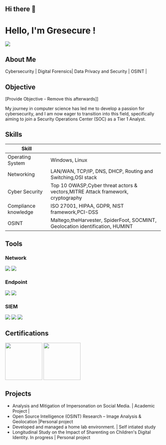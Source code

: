 ## Hi there 👋
# Hello, I'm Gresecure !
<a href="https://www.linkedin.com/in/greeshmaanitha/"><img src="https://img.shields.io/badge/-LinkedIn-0072b1?&style=for-the-badge&logo=linkedin&logoColor=white" /></a>

## About Me

Cybersecurity | Digital Forensics| Data Privacy and Security | OSINT |



## Objective
[Provide Objective - Remove this afterwards]]

My journey in computer science has led me to develop a passion for cybersecurity, and I am now eager to transition into this field, specifically aiming to join a Security Operations Center (SOC) as a Tier 1 Analyst.

## Skills

| Skill                           |                                                                               |
|--------------------------------|------------------------------------------------------------------------------- |
| Operating System               | Windows, Linux                                                                 |
| Networking                     | LAN/WAN, TCP/IP, DNS, DHCP, Routing and Switching,OSI stack                    |
| Cyber Security                 | Top 10 OWASP,Cyber threat actors & vectors,MITRE Attack framework, cryptography|
| Compliance knowledge           | ISO 27001, HIPAA, GDPR, NIST framework,PCI-DSS                                 |
| OSINT                          | Maltego,theHarvester, SpiderFoot, SOCMINT, Geolocation identification, HUMINT  |


## Tools


### Network
<div>
    <img src="https://img.shields.io/badge/-Wireshark-1679A7?&style=for-the-badge&logo=Wireshark&logoColor=white" />
    <img src="https://img.shields.io/badge/-Zeek-777BB4?&style=for-the-badge&logo=Zeek&logoColor=white" />
</div>

### Endpoint
<div>
    <img src="https://img.shields.io/badge/-Microsoft_Defender_for_Endpoint-00A4EF?&style=for-the-badge&logo=Microsoft&logoColor=white" />
    <img src="https://img.shields.io/badge/-Velociraptor-4B275F?&style=for-the-badge&logo=Velociraptor&logoColor=white" />
</div>

### SIEM
<div>
    <img src="https://img.shields.io/badge/-Microsoft_Sentinel-0078D4?&style=for-the-badge&logo=Microsoft&logoColor=white" />
    <img src="https://img.shields.io/badge/-Splunk-000000?&style=for-the-badge&logo=Splunk&logoColor=white" />
    <img src="https://img.shields.io/badge/-Elastic-005571?&style=for-the-badge&logo=Elastic&logoColor=white" />
</div>

## Certifications
<div>
   <img src="https://www.webasha.com/uploads/course/images/6687d4f90689e1720177913.CHFI-Training-and-certification.jpg" width="120" />
    <img src="https://miro.medium.com/v2/resize:fit:560/1*IuPNkY-vhY51QxRWfIXKgw.png" width="120" />
</div>



## Projects
- Analysis and Mitigation of Impersonation on Social Media. | Academic Project |
- Open Source Intelligence (OSINT) Research – Image Analysis & Geolocation |Personal project
- Developed and managed a home lab environment. | Self intiated study
- Longitudinal Study on the Impact of Sharenting on Children's Digital Identity. In progress  | Personal project
